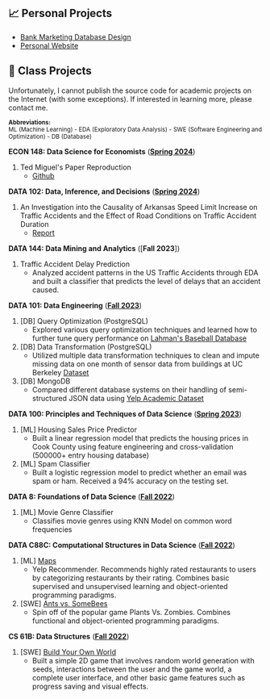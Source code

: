 ---
---

## 📈 Personal Projects

- [Bank Marketing Database Design](https://github.com/MSTeo01/Bank-Marketing-Database-Design)
- [Personal Website](https://github.com/MSTeo01/msteo01.github.io)
  
## 🐼 Class Projects

Unfortunately, I cannot publish the source code for academic projects on the Internet (with some exceptions). If interested in learning more, please contact me.

<sub><b>Abbreviations:</b></sub> <sub> <br> 
ML (Machine Learning) - EDA (Exploratory Data Analysis) - SWE (Software Engineering and Optimization) - DB (Database)</sub>


**ECON 148: Data Science for Economists** ([**Spring 2024**](https://www.econ148.org/sp24/))
1. Ted Miguel's Paper Reproduction
   - [Github](https://github.com/MSTeo01/Econ-148-Project-3)

**DATA 102: Data, Inference, and Decisions** ([**Spring 2024**](https://data102.org/sp24/))
1. An Investigation into the Causality of Arkansas Speed Limit Increase on Traffic Accidents and the Effect of Road Conditions on Traffic Accident Duration
   - [Report](https://msteo.org/assets/data102.pdf)

**DATA 144: Data Mining and Analytics** ([**Fall 2023**])
1. Traffic Accident Delay Prediction
   - Analyzed accident patterns in the US Traffic Accidents through EDA and built a classifier that predicts the level of delays that an accident caused.

**DATA 101: Data Engineering** ([**Fall 2023**](https://fa23.data101.org/))
1. [DB] Query Optimization (PostgreSQL)
   - Explored various query optimization techniques and learned how to further tune query performance on [Lahman's Baseball Database](http://seanlahman.com/download-baseball-database/)
2. [DB] Data Transformation (PostgreSQL)
   - Utilized multiple data transformation techniques to clean and impute missing data on one month of sensor data from buildings at UC Berkeley [Dataset](https://www.nature.com/articles/s41597-022-01257-x)
3. [DB] MongoDB
   - Compared different database systems on their handling of semi-structured JSON data using [Yelp Academic Dataset]()

**DATA 100: Principles and Techniques of Data Science** ([**Spring 2023**](https://ds100.org/sp23/))<br>
1. [ML] Housing Sales Price Predictor
   - Built a linear regression model that predicts the housing prices in Cook County using feature engineering and cross-validation (500000+ entry housing database)
2. [ML] Spam Classifier
   - Built a logistic regression model to predict whether an email was spam or ham. Received a 94% accuracy on the testing set.

**DATA 8: Foundations of Data Science** ([**Fall 2022**](http://data8.org/fa22))<br>
1. [ML] Movie Genre Classifier
   - Classifies movie genres using KNN Model on common word frequencies

**DATA C88C: Computational Structures in Data Science** ([**Fall 2022**](https://c88c.org/fa22/))<br>
1. [ML] [Maps](https://c88c.org/fa22/proj/maps/)
   - Yelp Recommender. Recommends highly rated restaurants to users by categorizing restaurants by their rating. Combines basic supervised and unsupervised learning and object-oriented programming paradigms.
2. [SWE] [Ants vs. SomeBees](https://c88c.org/fa22/proj/ants/)
   - Spin off of the popular game Plants Vs. Zombies. Combines functional and object-oriented programming paradigms.
  
**CS 61B: Data Structures** ([**Fall 2022**](https://fa22.datastructur.es/))<br>
1. [SWE] [Build Your Own World](https://fa22.datastructur.es/materials/proj/proj3/)
   - Built a simple 2D game that involves random world generation with seeds, interactions between the user and the game world, a complete user interface, and other basic game features such as progress saving and visual effects.
